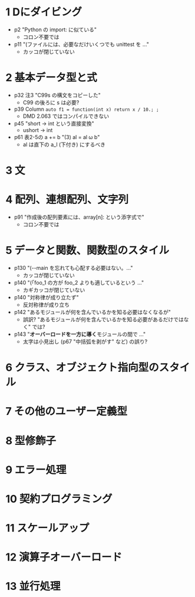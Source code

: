 # 1 Dにダイビング

- p2 "Python の import: に似ている"
    - コロン不要では
- p11 "(ファイルには、必要なだけいくつでも unittest を ..."
    - カッコが閉じていない

# 2 基本データ型と式

- p32 注3 "C99s の構文をコピーした"
    - C99 の後ろに s は必要?
- p39 Column `auto f1 = function(int x) return x / 10.; ;`
    - DMD 2.063 ではコンパイルできない
- p45 "short → int という直接変換" 
    - ushort → int
- p61 表2-5の a += b "(3) al = al ω b"
    - al は直下の a_l (下付き) にするべき

# 3 文
# 4 配列、連想配列、文字列

- p91 "作成後の配列要素には、array[n]: という添字式で"
    - コロン不要では

# 5 データと関数、関数型のスタイル

- p130 "(--main を忘れても心配する必要はない。..."
    - カッコが閉じていない
- p140 "(「foo_1 の方が foo_2 よりも適しているという ..."
    - カギカッコが閉じていない
- p140 "対称律が成り立たず"
    - 反対称律が成り立ち
- p142 "あるモジュールが何を含んでいるかを知る必要はなくなるが"
    - 誤訳? "あるモジュールが何を含んでいるかを知る必要があるだけではなく" では?
- p143 "**オーバーロードを一方に導く**モジュールの間で ..."
    - 太字は小見出し (p67 "中括弧を剥がす" など) の誤り?

# 6 クラス、オブジェクト指向型のスタイル
# 7 その他のユーザー定義型
# 8 型修飾子
# 9 エラー処理
# 10 契約プログラミング
# 11 スケールアップ
# 12 演算子オーバーロード
# 13 並行処理
